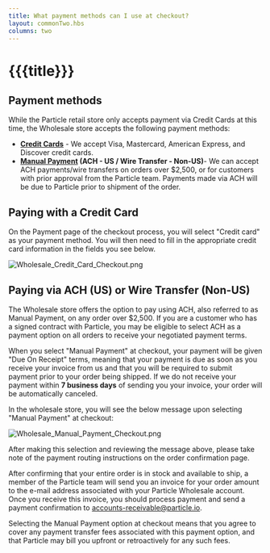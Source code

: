 ```yaml
---
title: What payment methods can I use at checkout?
layout: commonTwo.hbs
columns: two
---
```


# {{{title}}}
## Payment methods

While the Particle retail store only accepts payment via Credit Cards at this time, the Wholesale store accepts the following payment methods:

* [**Credit Cards**](#h%5F7767bdf9-2f13-4e96-a37b-0bba5ec91310) \- We accept Visa, Mastercard, American Express, and Discover credit cards.
* **[Manual Payment](#h%5F66d92cd8-eee6-40a8-b7d2-e8fdd4b57394) (ACH - US / Wire Transfer - Non-US)**\- We can accept ACH payments/wire transfers on orders over $2,500, or for customers with prior approval from the Particle team. Payments made via ACH will be due to Particle prior to shipment of the order.

## Paying with a Credit Card

On the Payment page of the checkout process, you will select "Credit card" as your payment method. You will then need to fill in the appropriate credit card information in the fields you see below.

![Wholesale_Credit_Card_Checkout.png](/assets/images/support/Wholesale_Credit_Card_Checkout.png)

## Paying via ACH (US) or Wire Transfer (Non-US)

The Wholesale store offers the option to pay using ACH, also referred to as Manual Payment, on any order over $2,500\. If you are a customer who has a signed contract with Particle, you may be eligible to select ACH as a payment option on all orders to receive your negotiated payment terms.

When you select "Manual Payment" at checkout, your payment will be given "Due On Receipt" terms, meaning that your payment is due as soon as you receive your invoice from us and that you will be required to submit payment prior to your order being shipped. If we do not receive your payment within **7 business days** of sending you your invoice, your order will be automatically canceled.

In the wholesale store, you will see the below message upon selecting "Manual Payment" at checkout:

![Wholesale_Manual_Payment_Checkout.png](/assets/images/support/Wholesale_Manual_Payment_Checkout.png)

After making this selection and reviewing the message above, please take note of the payment routing instructions on the order confirmation page. 

After confirming that your entire order is in stock and available to ship, a member of the Particle team will send you an invoice for your order amount to the e-mail address associated with your Particle Wholesale account. Once you receive this invoice, you should process payment and send a payment confirmation to [accounts-receivable@particle.io](mailto:accounts-receivable@particle.io).

Selecting the Manual Payment option at checkout means that you agree to cover any payment transfer fees associated with this payment option, and that Particle may bill you upfront or retroactively for any such fees. 
